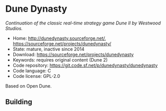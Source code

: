 # Dune Dynasty

_Continuation of the classic real-time strategy game Dune II by Westwood Studios._

- Home: http://dunedynasty.sourceforge.net/, https://sourceforge.net/projects/dunedynasty/
- State: mature, inactive since 2014
- Download: https://sourceforge.net/projects/dunedynasty
- Keywords: requires original content (Dune 2)
- Code repository: https://git.code.sf.net/p/dunedynasty/dunedynasty
- Code language: C
- Code license: GPL-2.0

Based on Open Dune.

## Building

